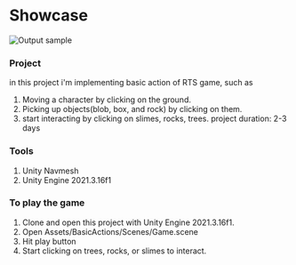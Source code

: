 # Showcase
![Output sample](Showcase/BasicRTSActions.gif)

### Project
in this project i'm implementing basic action of RTS game, such as
1. Moving a character by clicking on the ground.
2. Picking up objects(blob, box, and rock) by clicking on them.
3. start interacting by clicking on slimes, rocks, trees.
project duration: 2-3 days

### Tools
1. Unity Navmesh
2. Unity Engine 2021.3.16f1
   
### To play the game
1. Clone and open this project with Unity Engine 2021.3.16f1.
2. Open Assets/BasicActions/Scenes/Game.scene
3. Hit play button
4. Start clicking on trees, rocks, or slimes to interact.
